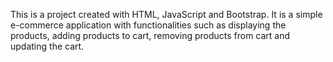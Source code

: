 This is a project created with HTML, JavaScript and Bootstrap. It is a simple e-commerce application with functionalities such as displaying the products, adding products to cart, removing products from cart and updating the cart.
